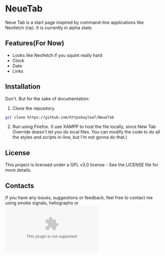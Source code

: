 # NeueTab
 Neue Tab is a start page inspired by command-line applications like Neofetch (rip). It is currently in alpha state.
## Features(For Now)
- Looks like Neofetch if you squint really hard
- Clock
- Date
- Links
## Installation
Don't. But for the sake of documentation:
1. Clone the repository.
  ```bash
  git clone https://github.com/httpsbayleaf/NeueTab
  ```
2. Run using Firefox.
(I use XAMPP to host the file locally, since New Tab Override doesn't let you do local files. You can modify the code to do all the styles and scripts in-line, but I'm not gonna do that.)
## License
This project is licensed under a GPL v3.0 license - See the LICENSE file for more details.
## Contacts
If you have any issues, suggestions or feedback, feel free to contact me using smoke signals, heliographs or ![E-Mail](mailto:ahnafzaman2006@gmail.com)